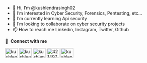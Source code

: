 - 👋 Hi, I’m @kushlendrasingh02
- 👀 I’m interested in Cyber Security, Forensics, Pentesting, etc...
- 🌱 I’m currently learning Api security
- 💞️ I’m looking to collaborate on cyber security projects
- 📫 How to reach me Linkedin, Instagram, Twitter, Github

🔗 &nbsp;**Connect with me**

<p align="left">
  <a href="https://dev.to/kushlendrasingh" target="blank"
    ><img
      align="center"
      src="https://cdn.jsdelivr.net/npm/simple-icons@3.0.1/icons/dev-dot-to.svg"
      alt="kushlendrasingh"
      height="30"
      width="40"
  /></a>
  <a href="[https://twitter.com/kushlendrasingh](https://twitter.com/Kushlendra02)" target="blank"
    ><img
      align="center"
      src="https://raw.githubusercontent.com/rahuldkjain/github-profile-readme-generator/master/src/images/icons/Social/twitter.svg"
      alt="kushlendrasingh"
      height="30"
      width="40"
  /></a>
  <a href="https://linkedin.com/in/kushlendrasingh" target="blank"
    ><img
      align="center"
      src="https://raw.githubusercontent.com/rahuldkjain/github-profile-readme-generator/master/src/images/icons/Social/linked-in-alt.svg"
      alt="kushlendrasingh"
      height="30"
      width="40"
  /></a>
  <a href="https://stackoverflow.com" target="blank"
    ><img
      align="center"
      src="https://raw.githubusercontent.com/rahuldkjain/github-profile-readme-generator/master/src/images/icons/Social/stack-overflow.svg"
      alt="4214976"
      height="30"
      width="40"
  /></a>
  <a href="https://instagram.com/sir_kushvansh" target="blank"
    ><img
      align="center"
      src="https://raw.githubusercontent.com/rahuldkjain/github-profile-readme-generator/master/src/images/icons/Social/instagram.svg"
      alt="kushlendrasingh"
      height="30"
      width="40"
  /></a>
